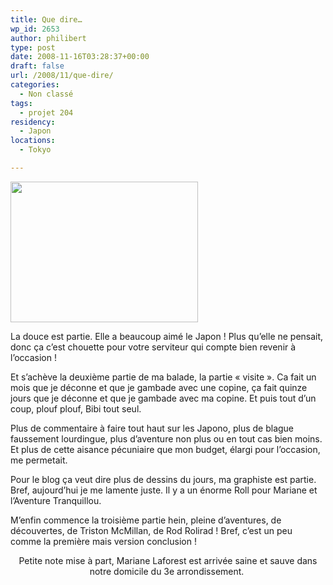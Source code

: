 ```yaml
---
title: Que dire…
wp_id: 2653
author: philibert
type: post
date: 2008-11-16T03:28:37+00:00
draft: false
url: /2008/11/que-dire/
categories:
  - Non classé
tags:
  - projet 204
residency:
  - Japon
locations:
  - Tokyo

---
```

[<img class="aligncenter size-medium wp-image-604" title="photo-13" src="http://benmerde.com/wp-content/uploads/photo-13-300x225.jpg" alt="" width="300" height="225" />][1]

La douce est partie. Elle a beaucoup aimé le Japon ! Plus qu&rsquo;elle ne pensait, donc ça c&rsquo;est chouette pour votre serviteur qui compte bien revenir à l&rsquo;occasion !

Et s&rsquo;achève la deuxième partie de ma balade, la partie « visite ». Ca fait un mois que je déconne et que je gambade avec une copine, ça fait quinze jours que je déconne et que je gambade avec ma copine. Et puis tout d&rsquo;un coup, plouf plouf, Bibi tout seul. 

Plus de commentaire à faire tout haut sur les Japono, plus de blague faussement lourdingue, plus d&rsquo;aventure non plus ou en tout cas bien moins. Et plus de cette aisance pécuniaire que mon budget, élargi pour l&rsquo;occasion, me permetait.

Pour le blog ça veut dire plus de dessins du jours, ma graphiste est partie. Bref, aujourd&rsquo;hui je me lamente juste. Il y a un énorme Roll pour Mariane et l&rsquo;Aventure Tranquillou.

M&rsquo;enfin commence la troisième partie hein, pleine d&rsquo;aventures, de découvertes, de Triston McMillan, de Rod Rolirad ! Bref, c&rsquo;est un peu comme la première mais version conclusion !

<p style="text-align: center;">
  Petite note mise à part, Mariane Laforest est arrivée saine et sauve dans notre domicile du 3e arrondissement. 
</p>

 [1]: http://benmerde.com/wp-content/uploads/photo-13.jpg